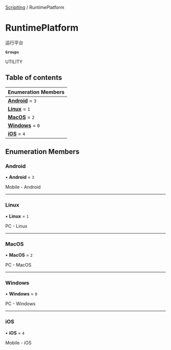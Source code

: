[Scripiting](../groups/Scripiting.Scripiting.md) / RuntimePlatform

# RuntimePlatform <Badge type="tip" text="Enumeration" /> <Score text="RuntimePlatform" />

运行平台

**`Groups`**

UTILITY

## Table of contents

| Enumeration Members |
| :-----|
| **[Android](Type.RuntimePlatform.md#android)** = ``3`` <br> |
| **[Linux](Type.RuntimePlatform.md#linux)** = ``1`` <br> |
| **[MacOS](Type.RuntimePlatform.md#macos)** = ``2`` <br> |
| **[Windows](Type.RuntimePlatform.md#windows)** = ``0`` <br> |
| **[iOS](Type.RuntimePlatform.md#ios)** = ``4`` <br> |

## Enumeration Members

### Android <Score text="Android" /> 

• **Android** = ``3``

Mobile - Android

___

### Linux <Score text="Linux" /> 

• **Linux** = ``1``

PC - Linux

___

### MacOS <Score text="MacOS" /> 

• **MacOS** = ``2``

PC - MacOS

___

### Windows <Score text="Windows" /> 

• **Windows** = ``0``

PC - Windows

___

### iOS <Score text="iOS" /> 

• **iOS** = ``4``

Mobile - iOS
